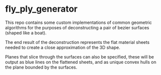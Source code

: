 # fly_ply_generator

This repo contains some custom implementations of common geometric algorithms for the purposes of deconstructing a pair of bezier surfaces (shaped like a boat).

The end result of the deconstruction represents the flat material sheets needed to create a close approximation of the 3D shape.

Planes that slice through the surfaces can also be specified, these will be output as blue lines on the flattened sheets, and as unique convex hulls on the plane bounded by the surfaces.
